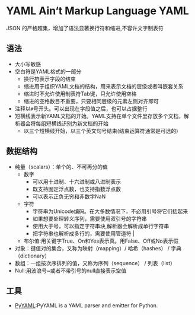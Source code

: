 # YAML Ain‘t Markup Language YAML

JSON 的严格超集，增加了语法显著换行符和缩进,不容许文字制表符

## 语法

* 大小写敏感
* 空白符是YAML格式的一部分
  - 换行符表示字段的结束
  - 缩进用于组织YAML文档的结构，用来表示文档的层级或者叫嵌套关系
  - 缩进时不允许使用制表符Tab键，只允许使用空格
  - 缩进的空格数目不重要，只要相同层级的元素左侧对齐即可
* 注释以`#`号开头。可以出现在字段值之后，也可以占据整行
* 短横线表示新YAML文档的开始。YAML支持在单个文件里存放多个文档，解析器会将每组短横线识别为新文档的开始
	* 以三个短横线开始，以三个英文句号结束(结束运算符通常是可选的)

## 数据结构

* 纯量（scalars）：单个的、不可再分的值
  - 数字
    + 可以用十进制、十六进制或八进制表示
    + 既支持固定浮点数，也支持指数浮点数
    + 可以表示正负无穷和非数字NaN
  - 字符
    + 字符串为Unicode编码。在大多数情况下，不必用引号将它们括起来
    + 如果想要处理转义序列，需要使用双引号的字符串
    + 使用大于号，可以指定字符串块,解析器会解析成单行字符串
    + 把字符串也解析成多行的，需要使用管道符  |
  - 布尔值:用关键字True、On和Yes表示真。用False、Off或No表示假
* 对象：键值对的集合，又称为映射（mapping）/ 哈希（hashes） / 字典（dictionary）
* 数组：一组按次序排列的值，又称为序列（sequence） / 列表（list）
* Null:用波浪号~或者不带引号的null直接表示空值

## 工具

* [PyYAML](https://pyyaml.org/wiki/PyYAML):PyYAML is a YAML parser and emitter for Python.
